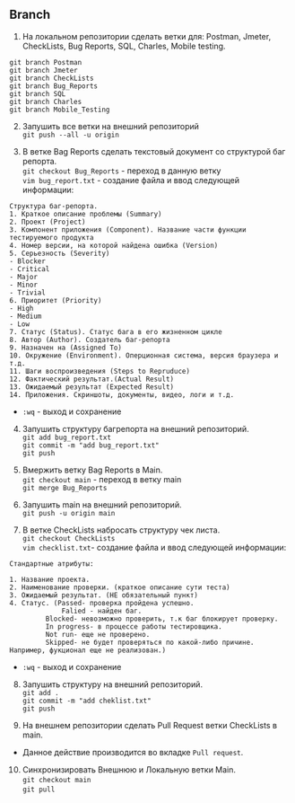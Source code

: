 ## Branch

1. На локальном репозитории сделать ветки для: Postman, Jmeter, CheckLists, Bug Reports, SQL, Charles, Mobile testing.
 
`git branch Postman` \
`git branch Jmeter` \
`git branch CheckLists` \
`git branch Bug_Reports` \
`git branch SQL` \
`git branch Charles` \
`git branch Mobile_Testing`


2. Запушить все ветки на внешний репозиторий \
`git push --all -u origin`
 
3. В ветке Bag Reports сделать текстовый документ со структурой баг репорта. \
`git checkout Bug_Reports` - переход в данную ветку \
`vim bug_report.txt` - создание файла и ввод следующей информации:
```
Структура баг-репорта.
1. Краткое описание проблемы (Summary)
2. Проект (Project)
3. Компонент приложения (Component). Название части функции тестируемого продукта
4. Номер версии, на которой найдена ошибка (Version)
5. Серьезность (Severity) 
- Blocker
- Critical
- Major
- Minor
- Trivial
6. Приоритет (Priority)
- High
- Medium 
- Low
7. Статус (Status). Статус бага в его жизненном цикле
8. Автор (Author). Создатель баг-репорта
9. Назначен на (Assigned To)
10. Окружение (Environment). Оперционная система, версия браузера и т.д.
11. Шаги воспроизведения (Steps to Repruduce)
12. Фактический результат.(Actual Result)
13. Ожидаемый результат (Expected Result)
14. Приложения. Скриншоты, документы, видео, логи и т.д.
```
- `:wq` - выход и сохранение

4. Запушить структуру багрепорта на внешний репозиторий. \
`git add bug_report.txt` \
`git commit -m "add bug_report.txt"` \
`git push`

5. Вмержить ветку Bag Reports в Main. \
`git checkout main` - переход в ветку main \
`git merge Bug_Reports` 

6. Запушить main на внешний репозиторий. \
`git push -u origin main`

7. В ветке CheckLists набросать структуру чек листа. \
`git checkout CheckLists` \
`vim checklist.txt`- создание файла и ввод следующей информации:

```
Стандартные атрибуты:

1. Название проекта.
2. Наименование проверки. (краткое описание сути теста)
3. Ожидаемый результат. (НЕ обязательный пункт)
4. Статус. (Passed- проверка пройдена успешно.
             Falied - найден баг. 
	     Blocked- невозможно проверить, т.к баг блокирует проверку.
	     In progress- в процессе работы тестировщика. 
	     Not run- еще не проверено.
	     Skipped- не будет проверяться по какой-либо причине. Например, фукционал еще не реализован.)
```
 - `:wq` - выход и сохранение
 
8. Запушить структуру на внешний репозиторий. \
`git add . ` \
`git commit -m "add cheklist.txt"` \
`git push`

9. На внешнем репозитории сделать Pull Request ветки CheckLists в main.
- Данное действие производится во вкладке `Pull request`.

10. Синхронизировать Внешнюю и Локальную ветки Main. \
`git checkout main` \
`git pull`
